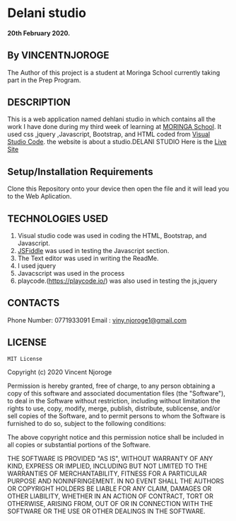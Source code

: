# Delani studio
#### 20th February 2020.
## By VINCENTNJOROGE
The Author of this project is a student at Moringa School currently taking part in the Prep Program.

## DESCRIPTION
This is a web application named dehlani studio in which contains all the work I have done during my third week of learning at [MORINGA School](https://moringaschool.com/). It used css ,jquery ,Javascript, Bootstrap, and HTML coded from [Visual Studio Code](https://code.visualstudio.com/). the website is about a studio.DELANI STUDIO
Here is the [Live Site](https://vincentnjoroge.github.io/wk3ip/.)

## Setup/Installation Requirements
Clone this Repository onto your device then open the file and it will lead you to the Web Aplication.

## TECHNOLOGIES USED
1. Visual studio code was used in coding the HTML, Bootstrap, and Javascript.
2. [JSFiddle](https://jsfiddle.net/)  was used in testing the Javascript section.
3. The Text editor was used in writing the ReadMe.
4. I used jquery
5. Javacscript was used in the process
6. playcode.(https://playcode.io/) was also used in testing the js,jquery

## CONTACTS
Phone Number: 0771933091
Email : viny.njoroge1@gmail.com

## LICENSE
    MIT License


Copyright (c) 2020 Vincent Njoroge

Permission is hereby granted, free of charge, to any person obtaining a copy
of this software and associated documentation files (the "Software"), to deal
in the Software without restriction, including without limitation the rights
to use, copy, modify, merge, publish, distribute, sublicense, and/or sell
copies of the Software, and to permit persons to whom the Software is
furnished to do so, subject to the following conditions:


The above copyright notice and this permission notice shall be included in all
copies or substantial portions of the Software.


THE SOFTWARE IS PROVIDED "AS IS", WITHOUT WARRANTY OF ANY KIND, EXPRESS OR
IMPLIED, INCLUDING BUT NOT LIMITED TO THE WARRANTIES OF MERCHANTABILITY,
FITNESS FOR A PARTICULAR PURPOSE AND NONINFRINGEMENT. IN NO EVENT SHALL THE
AUTHORS OR COPYRIGHT HOLDERS BE LIABLE FOR ANY CLAIM, DAMAGES OR OTHER
LIABILITY, WHETHER IN AN ACTION OF CONTRACT, TORT OR OTHERWISE, ARISING FROM,
OUT OF OR IN CONNECTION WITH THE SOFTWARE OR THE USE OR OTHER DEALINGS IN THE
SOFTWARE.
